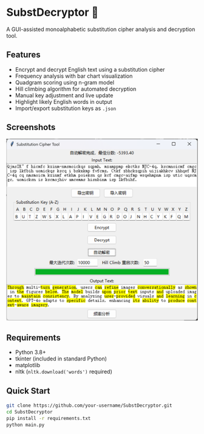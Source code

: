 # SubstDecryptor 🔐

A GUI-assisted monoalphabetic substitution cipher analysis and decryption tool.

## Features

- Encrypt and decrypt English text using a substitution cipher
- Frequency analysis with bar chart visualization
- Quadgram scoring using n-gram model
- Hill climbing algorithm for automated decryption
- Manual key adjustment and live update
- Highlight likely English words in output
- Import/export substitution keys as `.json`

## Screenshots

![screenshot](./screenshot.png)

## Requirements

- Python 3.8+
- tkinter (included in standard Python)
- matplotlib
- nltk (`nltk.download('words')` required)

## Quick Start

```bash
git clone https://github.com/your-username/SubstDecryptor.git
cd SubstDecryptor
pip install -r requirements.txt
python main.py
```
